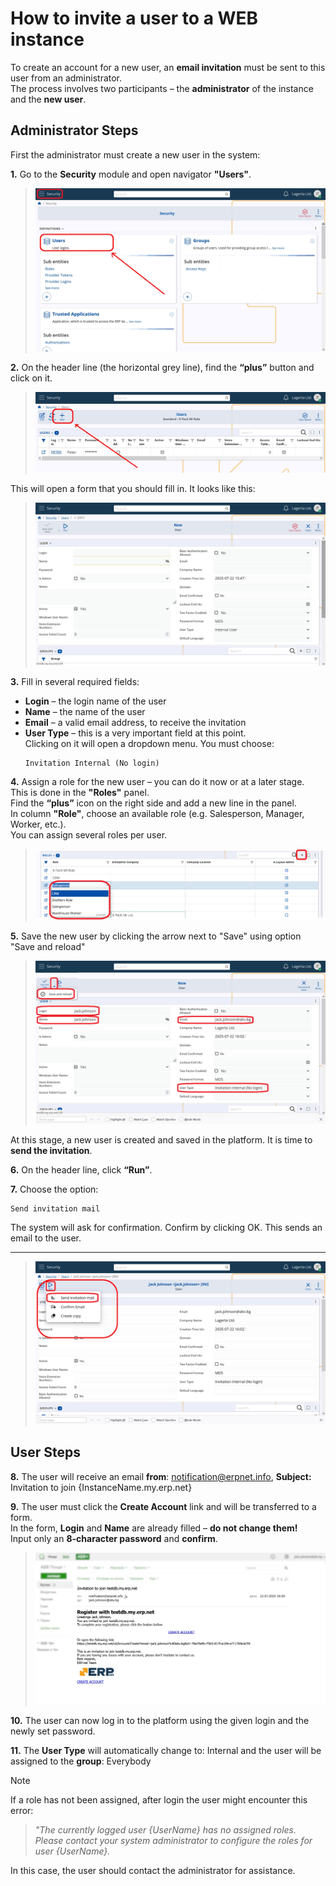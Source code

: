 # How to invite a user to a WEB instance

To create an account for a new user, an **email invitation** must be sent to this user from an administrator.  
The process involves two participants – the **administrator** of the instance and the **new user**.

## Administrator Steps

First the administrator must create a new user in the system:

**1.** Go to the **Security** module and open navigator **"Users"**.
>![Navigator](pictures/navuser.png)


**2.** On the header line (the horizontal grey line), find the **“plus”** button and click on it.  
>![AddUser](pictures/plususer.png)

This will open a form that you should fill in. It looks like this:
>![Form](pictures/formuser.png)

**3.** Fill in several required fields:
   - **Login** – the login name of the user
   - **Name** – the name of the user
   - **Email** – a valid email address, to receive the invitation
   - **User Type** – this is a very important field at this point.  
     Clicking on it will open a dropdown menu. You must choose:  
     ```text
     Invitation Internal (No login)
     ```

**4.** Assign a role for the new user – you can do it now or at a later stage.  
   This is done in the **"Roles"** panel.  
   Find the **“plus”** icon on the right side and add a new line in the panel.  
   In column **"Role"**, choose an available role (e.g. Salesperson, Manager, Worker, etc.).  
   You can assign several roles per user.
  > ![Role](pictures/roleuser.png)

**5.** Save the new user by clicking the arrow next to "Save" using option "Save and reload"
   
> ![FilledForm](pictures/readyuser.png)
   
   At this stage, a new user is created and saved in the platform. It is time to **send the invitation**.

**6.** On the header line, click **“Run”**.

**7.** Choose the option:  
   ```text
   Send invitation mail
   ```  
The system will ask for confirmation. Confirm by clicking OK. This sends an email to the user.

---
> ![Invite](pictures/inviteuser.png)

## User Steps

**8.** The user will receive an email **from**: notification@erpnet.info,  **Subject:**   Invitation to join {InstanceName.my.erp.net}
   
**9.** The user must click the **Create Account** link and will be transferred to a form.  
   In the form, **Login** and **Name** are already filled – **do not change them!**  
   Input only an **8-character password** and **confirm**.
   
> ![mail](pictures/mailuser.png)

**10.** The user can now log in to the platform using the given login and the newly set password.

**11.** The **User Type** will automatically change to:  Internal and the user will be assigned to the **group**: Everybody
  
> [!NOTE] 
If a role has not been assigned, after login the user might encounter this error:
> 
> _"The currently logged user {UserName} has no assigned roles.
> Please contact your system administrator to configure the roles for user {UserName}._

In this case, the user should contact the administrator for assistance.
   
